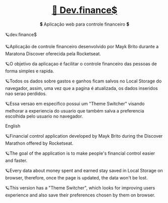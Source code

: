 <h1 align="center">
    <a href="https://pt-br.reactjs.org/">🔗 Dev.finance$</a>
</h1>
<p align="center">💲 Aplicação web para controle financeiro 💲</p>

🪐dev.finance$


🪐Aplicação de controle financeiro desenvolvido por Mayk Brito durante a Maratona Discover oferecida pela Rocketseat.

🪐O objetivo da aplicaçao é facilitar o controle financeiro das pessoas de forma simples e rapida.

🪐Todos os dados sobre gastos e ganhos ficam salvos no Local Storage do navegador, assim, uma vez que a pagina é atualizada, os dados inseridos nao serao perdidos.

🪐Essa versao em especifico possui um "Theme Switcher" visando melhorar a experiencia do usuario que também salva a preferencia escolhida pelo usuario no navegador.



English


🪐Financial control application developed by Mayk Brito during the Discover Marathon offered by Rocketseat.

🪐The goal of the application is to make people's financial control easier and faster.

🪐Every data about money spent and earned stay saved in Local Storage on browser, therefore, once the page is updated, the data won't be lost.

🪐This version has a "Theme Switcher", which looks for improving users experience and also save their preferences chosen by them on browser.
